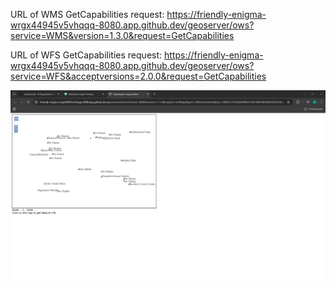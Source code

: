 URL of WMS GetCapabilities request: https://friendly-enigma-wrgx44945v5vhqqq-8080.app.github.dev/geoserver/ows?service=WMS&version=1.3.0&request=GetCapabilities

URL of WFS GetCapabilities request: https://friendly-enigma-wrgx44945v5vhqqq-8080.app.github.dev/geoserver/ows?service=WFS&acceptversions=2.0.0&request=GetCapabilities

![alt text](image-1.png)